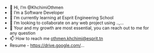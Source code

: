 - 👋 Hi, I’m @KhchimiOthmen
- 👀 I’m a Software Developer
- 🌱 I’m currently learning at Esprit Engineering School
- 💞️ I’m looking to collaborate on any web project using ..,...
- 🌱 Your and my growth are most essential, you can reach out to me for any question
- 📫 How to reach me othmen.khchimi@esprit.tn
-    Resume - 
     https://drive.google.com/...

<!---
KhchimiOthmen/KhchimiOthmen is a ✨ special ✨ repository because its `README.md` (this file) appears on your GitHub profile.
You can click the Preview link to take a look at your changes.
--->
